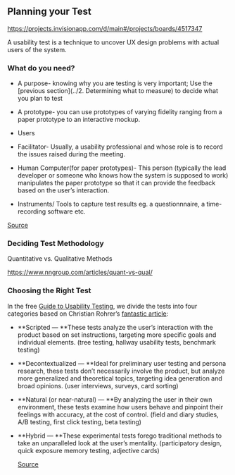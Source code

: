 ## Planning your Test
https://projects.invisionapp.com/d/main#/projects/boards/4517347

A usability test is a technique to uncover UX design problems with actual users of the system.

### What do you need?

- A purpose- knowing why you are testing is very important; Use the [previous section](../2. Determining what to measure) to decide what you plan to test
- A prototype- you can use prototypes of varying fidelity ranging from a paper prototype to an interactive mockup.


- Users


- Facilitator- Usually, a usability professional and whose role is to record the issues raised during the meeting.


- Human Computer(for paper prototypes)- This person (typically the lead developer or someone who knows how the system is supposed to work) manipulates the paper prototype so that it can provide the feedback based on the user’s interaction.
- Instruments/ Tools to capture test results eg. a questionnnaire, a time-recording software etc.

[Source](http://usabilitygeek.com/paper-prototyping-as-a-usability-testing-technique/)

### Deciding Test Methodology

Quantitative vs. Qualitative Methods

https://www.nngroup.com/articles/quant-vs-qual/



### Choosing the Right Test

In the free [Guide to Usability Testing](http://proxystudio.uxpin.com/ebooks/guide-to-usability-testing/), we divide the tests into four categories based on Christian Rohrer’s [fantastic article](http://www.nngroup.com/articles/which-ux-research-methods/):

- **Scripted — **These tests analyze the user’s interaction with the product based on set instructions, targeting more specific goals and individual elements. (tree testing, hallway usability tests, benchmark testing)


- **Decontextualized — **Ideal for preliminary user testing and persona research, these tests don’t necessarily involve the product, but analyze more generalized and theoretical topics, targeting idea generation and broad opinions. (user interviews, surveys, card sorting)


- **Natural (or near-natural) — **By analyzing the user in their own environment, these tests examine how users behave and pinpoint their feelings with accuracy, at the cost of control. (field and diary studies, A/B testing, first click testing, beta testing)


- **Hybrid — **These experimental tests forego traditional methods to take an unparalleled look at the user’s mentality. (participatory design, quick exposure memory testing, adjective cards)

  [Source](https://www.uxpin.com/studio/blog/how-to-run-an-insightful-usability-test/)